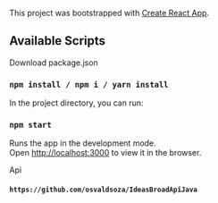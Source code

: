 This project was bootstrapped with [Create React App](https://github.com/facebook/create-react-app).

## Available Scripts

Download package.json

### `npm install / npm i / yarn install`

In the project directory, you can run:

### `npm start`

Runs the app in the development mode.<br>
Open [http://localhost:3000](http://localhost:3000) to view it in the browser.

Api
#### `https://github.com/osvaldsoza/IdeasBroadApiJava`


